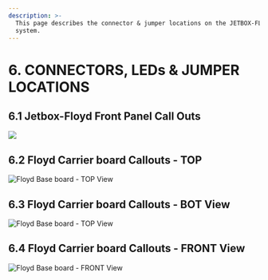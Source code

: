 ```yaml
---
description: >-
  This page describes the connector & jumper locations on the JETBOX-FLOYD
  system.
---
```


# 6. CONNECTORS, LEDs & JUMPER LOCATIONS

## 6.1 Jetbox-Floyd Front Panel Call Outs

![](broken-reference)

## 6.2 Floyd Carrier board Callouts - TOP

![Floyd Base board - TOP View](broken-reference)

## 6.3 Floyd Carrier board  Callouts - BOT View

![Floyd Base board - TOP View](broken-reference)

## 6.4 Floyd Carrier board  Callouts - FRONT View

![Floyd Base board - FRONT View](broken-reference)
